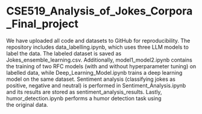 # CSE519_Analysis_of_Jokes_Corpora_Final_project
We have uploaded all code and datasets to GitHub for reproducibility. The repository includes data_labelling.ipynb, which uses three LLM models to label the data. The labeled dataset is saved as Jokes_ensemble_learning.csv. Additionally, model1_model2.ipynb contains the training of two RFC models (with and without hyperparameter tuning) on labelled data, while Deep_Learning_Model.ipynb trains a deep learning model on the same dataset. Sentiment analysis (classifying jokes as positive, negative and neutral) is performed in Sentiment_Analysis.ipynb and its results are stored as sentiment_analysis_results.  Lastly, humor_detection.ipynb performs a humor detection task using the original data.